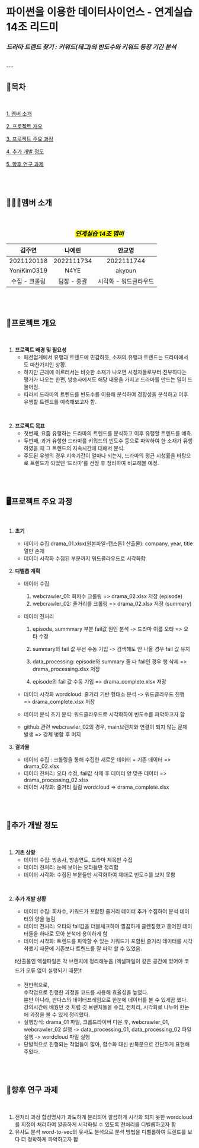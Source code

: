 # 파이썬을 이용한 데이터사이언스 - 연계실습 14조 리드미
### *드라마 트렌드 찾기 : 키워드(태그)의 빈도수와 키워드 등장 기간 분석*
<br>
---
<br>

## 📖목차
<br>

[1. 멤버 소개](#멤버-소개)

[2. 프로젝트 개요](#프로젝트-개요)

[3. 프로젝트 주요 과정](#프로젝트-주요-과정)

[4. 추가 개발 정도](#추가-개발-정도)

[5. 향후 연구 과제](#향후-연구-과제)

<br>


<br>

## 👩‍👧‍👦멤버 소개
<br>

<center>

### <mark>***연계실습 14조 멤버***</mark>

</center>

<center>

|**김주연**|**나예린**|**안교영**|
|:-----------:|:-----------:|:-----------:|
|2021120118|2022111734|2022111744|
|YoniKim0319|N4YE|akyoun|
|수집 - 크롤링|팀장 - 총괄|시각화 - 워드클라우드|

</center>


<br>


<br>

## 📜프로젝트 개요
<br>

1. __프로젝트 배경 및 필요성__
    * 패션업계에서 유행과 트렌드에 민감하듯, 소재의 유행과 트렌드는 드라마에서도 마찬가지인 상황.
    * 하지만 근래에 이르러서는 비슷한 소재가 나오면 시청자들로부터 진부하다는 평가가 나오는 한편, 방송사에서도 해당 내용을 가지고 드라마를 만드는 일이 드물어짐.
    * 따라서 드라마의 트렌드를 빈도수를 이용해 분석하여 경향성을 분석하고 이후 유행할 트렌드를 예측해보고자 함.  
<br>

2. __프로젝트 목표__
    * 첫번째, 요즘 유행하는 드라마의 트렌드를 분석하고 이후 유행할 트렌드를 예측. 
    * 두번째, 과거 유행한 드라마를 키워드의 빈도수 등으로 파악하여 한 소재가 유행하였을 때 그 트렌드의 지속시간에 대해서 분석.
    * 주도된 유행의 경우 지속기간이 얼마나 되는지, 드라마의 평균 시청률을 바탕으로 트렌드가 되었던 ‘드라마’를 선정 후 정리하여 비교해볼 예정.

<br>


<br>

## 🖥️프로젝트 주요 과정
<br>

1. __초기__

    * 데이터 수집
      drama_01.xlsx(원본파일-캡스톤1 산출물): company, year, title 열만 존재
    * 데이터 시각화
      수집된 부분까지 워드클라우드로 시각화함

2. __디벨롭 계획__

    * 데이터 수집
      1) webcrawler_01: 회차수 크롤링 => drama_02.xlsx 저장 (episode)
      2) webcrawler_02: 줄거리를 크롤링 => drama_02.xlsx 저장 (summary)
         
    * 데이터 전처리
      1) episode, summmary 부분 fail값 원인 분석 -> 드라마 이름 오타 => 오타 수정
      2) summary의 fail 값 우선 수동 기입 -> 검색해도 안 나올 경우 fail 값 유지
      
      3) data_processing: episode와 summary 둘 다 fail인 경우 행 삭제 => drama_processing.xlsx 저장
      4) episode의 fail 값 수동 기입 => drama_complete.xlsx 저장
         
    * 데이터 시각화
      wordcloud: 줄거리 기반 형태소 분석 -> 워드클라우드 진행 => drama_complete.xlsx 저장
      
    * 데이터 분석
      초기 분석: 워드클라우드로 시각화하여 빈도수를 파악하고자 함

    * github 관련
      webcrawler_02의 경우, main브랜치와 연결이 되지 않는 문제 발생 => 강제 병합 후 머지

3. __결과물__
    * 데이터 수집 : 크롤링을 통해 수집한 새로운 데이터 + 기존 데이터 => drama_02.xlsx
    * 데이터 전처리: 오타 수정, fail값 삭제 후 데이터 양 맞춘 데이터 => drama_processing_02.xlsx
    * 데이터 시각화: 줄거리 컬럼 wordcloud => drama_complete.xlsx

<br>


<br>

## 🔩추가 개발 정도
<br>

1. __기존 상황__
    * 데이터 수집: 방송사, 방송연도, 드라마 제목만 수집
    * 데이터 전처리: 눈에 보이는 오타들만 정리함
    * 데이터 시각화: 수집된 부분들만 시각화하여 제대로 빈도수를 보지 못함
<br>

2. __추가 개발 상황__
    * 데이터 수집: 회차수, 키워드가 포함된 줄거리 데이터 추가 수집하여 분석 데이터의 양을 늘림
    * 데이터 전처리: 오타와 fail값을 더블체크하여 깔끔하게 클렌징했고 흩어진 데이터들을 하나로 모아 분석에 용이하게 함
    * 데이터 시각화: 트렌드를 파악할 수 있는 키워드가 포함된 줄거리 데이터를 시각화했기 때문에 기존보다 트렌드를 잘 파악 할 수 있었음.

    
    ❗산출물인 엑셀파일은 각 브랜치에 정리해놓음 (엑셀파일이 같은 공간에 있어야 코드가 오류 없이 실행되기 때문)❗
   
    * 전반적으로, <br>수작업으로 진행한 과정을 코드를 사용해 효율성을 높였다.<br> 뿐만 아니라, 판다스의 데이터프레임으로 한눈에 데이터를 볼 수 있게끔 했다. 강의시간에 배웠던 것 처럼 깃 브랜치들을 수집, 전처리, 시각화로 나누어 한눈에 과정을 볼 수 있게 정리했다.
    * 실행방식: drama_01 파일, 크롬드라이버 다운 후, webcrawler_01, webcrawler_02 실행 -> data_processing_01, data_processing_02 파일 실행 -> wordcloud 파일 실행
    * 단발적으로 진행되는 작업들이 많아, 함수화 대신 반복문으로 간단하게 표현해주었다.

<br>


<br>

## 👣향후 연구 과제
<br>

1. 전처리 과정 
   합성명사가 과도하게 분리되어 깔끔하게 시각화 되지 못한 wordcloud를 지정어 처리하여 깔끔하게 시각화될 수 있도록
   전처리를 디벨롭하고자 함
2. 유사도 분석
   word-to-vec의 유사도 분석으로 분석 방법을 디벨롭하여 트렌드를 보다 더 정확하게 파악하고자 함


<br>


